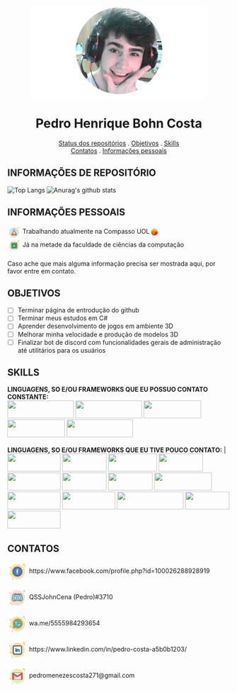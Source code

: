 
<link rel="stylesheet" src="./customcss.css">


<p align="center">
 <img src="./personal.png" align="center", width="400">
</p>
<h1 align="center"> Pedro Henrique Bohn Costa </h1>
<!-- &repo=github-readme-stats -->
<p align="center">
 <a href="#informações-de-repositório">Status dos repositórios</a>
 .
 <a href="#objetivos">Objetivos</a>
 .
 <a href="#skills">Skills</a>
 <br>
 <a href="#contatos">Contatos</a>
 .
 <a href="#informações-pessoais">Informações pessoais</a>
</p>

## INFORMAÇÕES DE REPOSITÓRIO

 ![Top Langs](https://github-readme-stats.vercel.app/api/top-langs/?username=TheNewGuy100)
 ![Anurag's github stats](https://github-readme-stats.vercel.app/api?username=TheNewGuy100&count_private=true&show_icons=true)

## INFORMAÇÕES PESSOAIS
 <p>
  <a>
   <img src="trabalho.png" align="center" width="30" >
   Trabalhando atualmente na Compasso UOL
   <img src="compasso.jpg" align="center" width="15" >
  </a>
  <br>
  <a>
   <img src="faculdade.png" align="center" width="30" >
   Já na metade da faculdade de ciências da computação
  </a>
  <br>
  <br>
   <a>
   Caso ache que mais alguma informação precisa ser mostrada aqui, por favor entre em contato.
  </a>
 </p>


## OBJETIVOS
- [ ] Terminar página de entrodução do github
- [ ] Terminar meus estudos em C#
- [ ] Aprender desenvolvimento de jogos em ambiente 3D
- [ ] Melhorar minha velocidade e produção de modelos 3D
- [ ] Finalizar bot de discord com funcionalidades gerais de administração até utilitários para os usuários

## SKILLS
  **LINGUAGENS, SO E/OU FRAMEWORKS QUE EU POSSUO CONTATO CONSTANTE:**
  <br>
    <img src="https://img.shields.io/badge/JavaScript-323330?style=for-the-badge&logo=javascript&logoColor=F7DF1E" width="150" height="40">
    <img src="https://img.shields.io/badge/TypeScript-007ACC?style=for-the-badge&logo=typescript&logoColor=white" width="150" height="40">
    <img src="https://img.shields.io/badge/Node.js-43853D?style=for-the-badge&logo=node.js&logoColor=white" width="130" height="40">
    <img src="https://img.shields.io/badge/Docker-2496ED?style=for-the-badge&logo=docker&logoColor=white" width="130" height="40">
    <img src="https://img.shields.io/badge/Windows-017AD7?style=for-the-badge&logo=windows&logoColor=white" width="150" height="40">
  <br>
  <br>
  **LINGUAGENS, SO E/OU FRAMEWORKS QUE EU TIVE POUCO CONTATO:** |
  <br>
      <img src="https://img.shields.io/badge/Linux-E34F26?style=for-the-badge&logo=linux&logoColor=black" width="120" height="40">
      <img src="https://img.shields.io/badge/C%23-239120?style=for-the-badge&logo=c-sharp&logoColor=white" width="100" height="40">
      <img src="https://img.shields.io/badge/HTML-239120?style=for-the-badge&logo=html5&logoColor=white" width="110" height="40">
      <img src="https://img.shields.io/badge/CSS3-1572B6?style=for-the-badge&logo=css3&logoColor=white" width="100" height="40">
      <img src="https://img.shields.io/badge/Python-3776AB?style=for-the-badge&logo=python&logoColor=white" width="120" height="40">
      <img src="https://img.shields.io/badge/C%2B%2B-00599C?style=for-the-badge&logo=c%2B%2B&logoColor=white" width="100" height="40">
      <img src="https://img.shields.io/badge/Lua-2C2D72?style=for-the-badge&logo=lua&logoColor=white" width="100" height="40">
      <img src="https://img.shields.io/badge/Bootstrap-563D7C?style=for-the-badge&logo=bootstrap&logoColor=white" width="130" height="40">
      <img src="https://img.shields.io/badge/jQuery-0769AD?style=for-the-badge&logo=jquery&logoColor=white" width="120" height="40">
      <img src="https://img.shields.io/badge/MySQL-00000F?style=for-the-badge&logo=mysql&logoColor=white" width="120" height="40">
      <img src="https://img.shields.io/badge/PostgreSQL-316192?style=for-the-badge&logo=postgresql&logoColor=white" width="150" height="40">
      <img src="https://img.shields.io/badge/Redis-D9281A?style=for-the-badge&logo=redis&logoColor=white" width="100" height="40">
      <img src="https://img.shields.io/badge/Unity-100000?style=for-the-badge&logo=unity&logoColor=white" width="120" height="40">


## CONTATOS
  <p>
    <img align="center" src="./facebook.png" width="45" height="45">
    <a>https://www.facebook.com/profile.php?id=100026288928919</a>
  </p>
  <p>
    <img align="center" src="./discord.png" width="45" height="45">
    QSSJohnCena (Pedro)#3710
  </p>
  <p>
    <img align="center" src="./whatsapp.png" width="45" height="45">
    wa.me/5555984293654
  </p>
  <p>
    <img align="center" src="./linkedin.png" width="45" height="45">
    <a>https://www.linkedin.com/in/pedro-costa-a5b0b1203/</a>
  </p>
  <p>
    <img align="center" src="./gmail.png" width="45" height="45">
    <a>pedromenezescosta271@gmail.com</a>
  </p>
